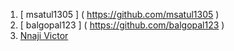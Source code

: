 1. [ msatul1305 ] ( https://github.com/msatul1305 )
2. [ balgopal123 ] ( https://github.com/balgopal123 )
3. [ Nnaji Victor](https://github.com/Nnaji-Victor)
